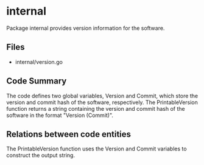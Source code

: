 # internal

Package internal provides version information for the software.

## Files

- internal/version.go

## Code Summary

The code defines two global variables, Version and Commit, which store the version and commit hash of the software, respectively. The PrintableVersion function returns a string containing the version and commit hash of the software in the format "Version (Commit)".

## Relations between code entities

The PrintableVersion function uses the Version and Commit variables to construct the output string.

